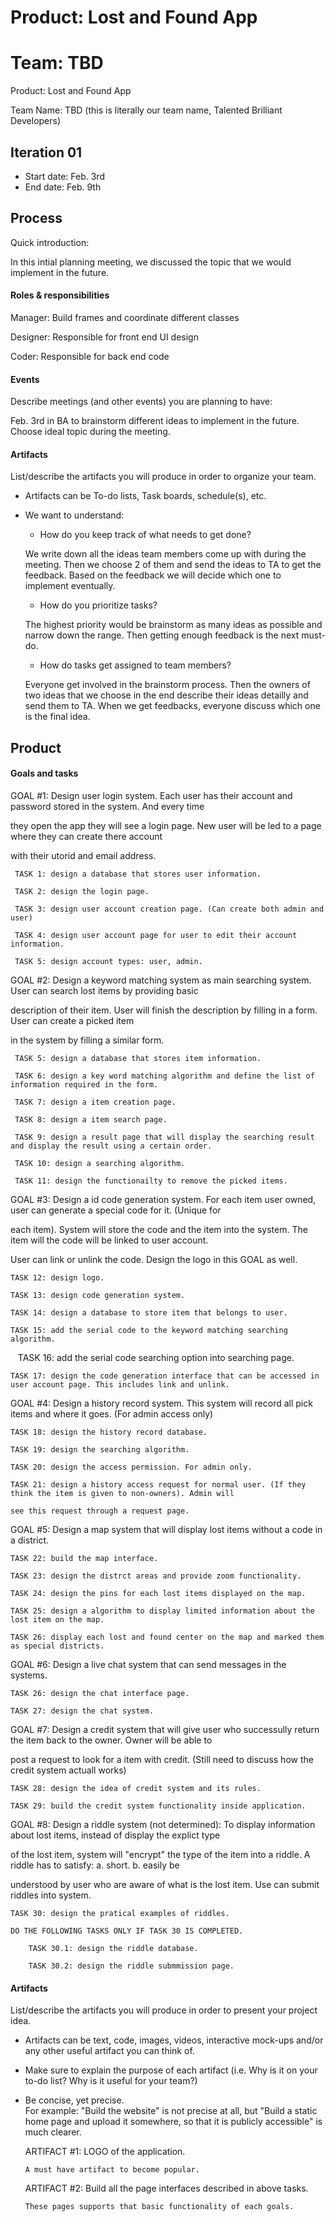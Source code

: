 # Product: Lost and Found App
# Team: TBD
Product: Lost and Found App

Team Name: TBD (this is literally our team name, Talented Brilliant Developers)

## Iteration 01

 * Start date: Feb. 3rd
 * End date: Feb. 9th

## Process

Quick introduction:

  In this intial planning meeting, we discussed the topic that we would implement in the future. 

#### Roles & responsibilities
Manager: Build frames and coordinate different classes

Designer: Responsible for front end UI design

Coder: Responsible for back end code

#### Events

Describe meetings (and other events) you are planning to have:

 Feb. 3rd in BA to brainstorm different ideas to implement in the future.
 Choose ideal topic during the meeting.

#### Artifacts

List/describe the artifacts you will produce in order to organize your team.       

 * Artifacts can be To-do lists, Task boards, schedule(s), etc.
 * We want to understand:
   * How do you keep track of what needs to get done?
   
   We write down all the ideas team members come up with during the meeting. Then we choose 2 of them and send the ideas to TA to get the feedback. Based on the feedback we will decide which one to implement eventually.
   * How do you prioritize tasks?
   
   The highest priority would be brainstorm as many ideas as possible and narrow down the range. Then getting enough feedback is the next must-do.
   * How do tasks get assigned to team members?
   
   Everyone get involved in the brainstorm process. Then the owners of two ideas that we choose in the end describe their ideas detailly and send them to TA. When we get feedbacks, everyone discuss which one is the final idea. 

## Product

#### Goals and tasks
 
 GOAL #1: Design user login system. Each user has their account and password stored in the system. And every time
 
 they open the app they will see a login page. New user will be led to a page where they can create there account 
 
 with their utorid and email address.
 
     TASK 1: design a database that stores user information.
     
     TASK 2: design the login page.
     
     TASK 3: design user account creation page. (Can create both admin and user)
     
     TASK 4: design user account page for user to edit their account information.
     
     TASK 5: design account types: user, admin.
     
 
 GOAL #2: Design a keyword matching system as main searching system. User can search lost items by providing basic 
 
 description of their item. User will finish the description by filling in a form. User can create a picked item 
 
 in the system by filling a similar form.
 
     TASK 5: design a database that stores item information.
     
     TASK 6: design a key word matching algorithm and define the list of information required in the form.
     
     TASK 7: design a item creation page.
     
     TASK 8: design a item search page.
     
     TASK 9: design a result page that will display the searching result and display the result using a certain order.
     
     TASK 10: design a searching algorithm.
     
     TASK 11: design the functionailty to remove the picked items.
     
GOAL #3: Design a id code generation system. For each item user owned, user can generate a special code for it. (Unique for

each item). System will store the code and the item into the system. The item will the code will be linked to user account.

User can link or unlink the code. Design the logo in this GOAL as well.

    TASK 12: design logo.
    
    TASK 13: design code generation system.
    
    TASK 14: design a database to store item that belongs to user.
    
    TASK 15: add the serial code to the keyword matching searching algorithm.
    
    TASK 16: add the serial code searching option into searching page.
    
    TASK 17: design the code generation interface that can be accessed in user account page. This includes link and unlink.
    
GOAL #4: Design a history record system. This system will record all pick items and where it goes. (For admin access only)

    TASK 18: design the history record database.
    
    TASK 19: design the searching algorithm. 
    
    TASK 20: design the access permission. For admin only.
    
    TASK 21: design a history access request for normal user. (If they think the item is given to non-owners). Admin will
    
    see this request through a request page. 
    
GOAL #5: Design a map system that will display lost items without a code in a district.

    TASK 22: build the map interface.
    
    TASK 23: design the distrct areas and provide zoom functionality.
    
    TASK 24: design the pins for each lost items displayed on the map.
    
    TASK 25: design a algorithm to display limited information about the lost item on the map.
    
    TASK 26: display each lost and found center on the map and marked them as special districts. 
    
GOAL #6: Design a live chat system that can send messages in the systems.

    TASK 26: design the chat interface page.
    
    TASK 27: design the chat system.
    
GOAL #7: Design a credit system that will give user who successully return the item back to the owner. Owner will be able to

post a request to look for a item with credit. (Still need to discuss how the credit system actuall works)

    TASK 28: design the idea of credit system and its rules.
    
    TASK 29: build the credit system functionality inside application. 
    
GOAL #8: Design a riddle system (not determined): To display information about lost items, instead of display the explict type

of the lost item, system will "encrypt" the type of the item into a riddle. A riddle has to satisfy: a. short. b. easily be

understood by user who are aware of what is the lost item. Use can submit riddles into system.
    
    TASK 30: design the pratical examples of riddles.
    
    DO THE FOLLOWING TASKS ONLY IF TASK 30 IS COMPLETED.
    
        TASK 30.1: design the riddle database.
        
        TASK 30.2: design the riddle submmission page.

    
    

#### Artifacts

List/describe the artifacts you will produce in order to present your project idea.

 * Artifacts can be text, code, images, videos, interactive mock-ups and/or any other useful artifact you can think of.
 * Make sure to explain the purpose of each artifact (i.e. Why is it on your to-do list? Why is it useful for your team?)
 * Be concise, yet precise.         
   For example: "Build the website" is not precise at all, but "Build a static home page and upload it somewhere, so that it is publicly accessible" is much clearer.
   
   ARTIFACT #1: LOGO of the application.
   
       A must have artifact to become popular.
       
   ARTIFACT #2: Build all the page interfaces described in above tasks.
   
       These pages supports that basic functionality of each goals.
